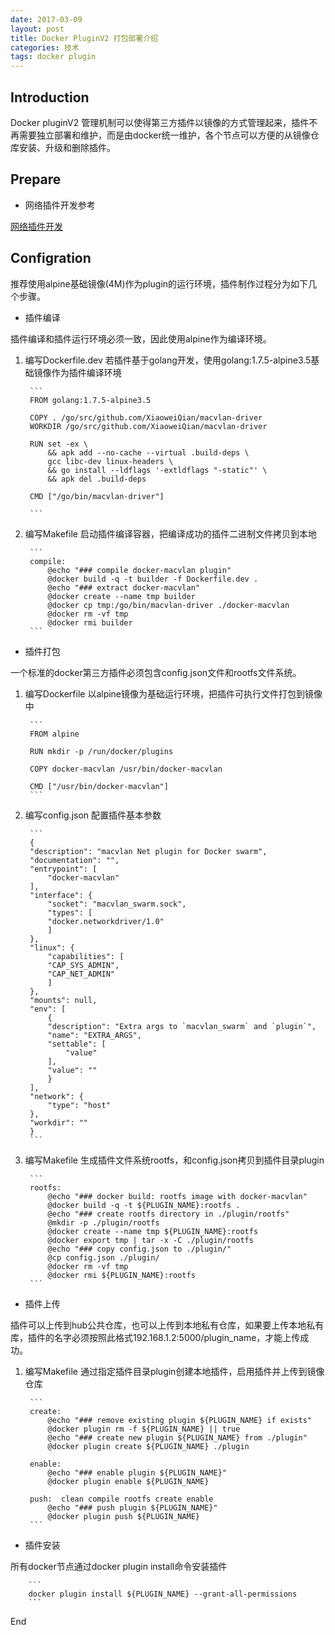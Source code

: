 ```yaml
---
date: 2017-03-09
layout: post
title: Docker PluginV2 打包部署介绍
categories: 技术
tags: docker plugin
---
```


## Introduction

Docker pluginV2 管理机制可以使得第三方插件以镜像的方式管理起来，插件不再需要独立部署和维护，而是由docker统一维护，各个节点可以方便的从镜像仓库安装、升级和删除插件。

## Prepare

* 网络插件开发参考

[网络插件开发](https://xiaoweiqian.github.io/note/docker-netowrk-remote-driver/)

## Configration

推荐使用alpine基础镜像(4M)作为plugin的运行环境，插件制作过程分为如下几个步骤。

* 插件编译

插件编译和插件运行环境必须一致，因此使用alpine作为编译环境。

1. 编写Dockerfile.dev
    若插件基于golang开发，使用golang:1.7.5-alpine3.5基础镜像作为插件编译环境

        ```
        FROM golang:1.7.5-alpine3.5

        COPY . /go/src/github.com/XiaoweiQian/macvlan-driver
        WORKDIR /go/src/github.com/XiaoweiQian/macvlan-driver

        RUN set -ex \
            && apk add --no-cache --virtual .build-deps \
            gcc libc-dev linux-headers \
            && go install --ldflags '-extldflags "-static"' \
            && apk del .build-deps

        CMD ["/go/bin/macvlan-driver"]

        ```

2. 编写Makefile
    启动插件编译容器，把编译成功的插件二进制文件拷贝到本地

        ```
        compile:
            @echo "### compile docker-macvlan plugin"
            @docker build -q -t builder -f Dockerfile.dev .
            @echo "### extract docker-macvlan"
            @docker create --name tmp builder
            @docker cp tmp:/go/bin/macvlan-driver ./docker-macvlan
            @docker rm -vf tmp
            @docker rmi builder
        ```

* 插件打包

一个标准的docker第三方插件必须包含config.json文件和rootfs文件系统。

1. 编写Dockerfile
    以alpine镜像为基础运行环境，把插件可执行文件打包到镜像中

        ```
        FROM alpine

        RUN mkdir -p /run/docker/plugins

        COPY docker-macvlan /usr/bin/docker-macvlan

        CMD ["/usr/bin/docker-macvlan"]
        ```

2. 编写config.json
    配置插件基本参数

        ```
        {
        "description": "macvlan Net plugin for Docker swarm",
        "documentation": "",
        "entrypoint": [
            "docker-macvlan"
        ],
        "interface": {
            "socket": "macvlan_swarm.sock",
            "types": [
            "docker.networkdriver/1.0"
            ]
        },
        "linux": {
            "capabilities": [
            "CAP_SYS_ADMIN",
            "CAP_NET_ADMIN"
            ]
        },
        "mounts": null,
        "env": [
            {
            "description": "Extra args to `macvlan_swarm` and `plugin`",
            "name": "EXTRA_ARGS",
            "settable": [
                "value"
            ],
            "value": ""
            }
        ],
        "network": {
            "type": "host"
        },
        "workdir": ""
        }
        ```

3. 编写Makefile
    生成插件文件系统rootfs，和config.json拷贝到插件目录plugin   

        ```
        rootfs:
            @echo "### docker build: rootfs image with docker-macvlan"
            @docker build -q -t ${PLUGIN_NAME}:rootfs .
            @echo "### create rootfs directory in ./plugin/rootfs"
            @mkdir -p ./plugin/rootfs
            @docker create --name tmp ${PLUGIN_NAME}:rootfs
            @docker export tmp | tar -x -C ./plugin/rootfs
            @echo "### copy config.json to ./plugin/"
            @cp config.json ./plugin/
            @docker rm -vf tmp
            @docker rmi ${PLUGIN_NAME}:rootfs 
        ```

* 插件上传

插件可以上传到hub公共仓库，也可以上传到本地私有仓库，如果要上传本地私有库，插件的名字必须按照此格式192.168.1.2:5000/plugin_name，才能上传成功。

1. 编写Makefile
    通过指定插件目录plugin创建本地插件，启用插件并上传到镜像仓库

        ```
        create:
            @echo "### remove existing plugin ${PLUGIN_NAME} if exists"
            @docker plugin rm -f ${PLUGIN_NAME} || true
            @echo "### create new plugin ${PLUGIN_NAME} from ./plugin"
            @docker plugin create ${PLUGIN_NAME} ./plugin

        enable:
            @echo "### enable plugin ${PLUGIN_NAME}"
            @docker plugin enable ${PLUGIN_NAME}

        push:  clean compile rootfs create enable
            @echo "### push plugin ${PLUGIN_NAME}"
            @docker plugin push ${PLUGIN_NAME}
        ```

* 插件安装

所有docker节点通过docker plugin install命令安装插件

        ```
        docker plugin install ${PLUGIN_NAME} --grant-all-permissions
        ```

End

